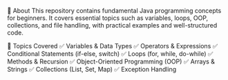 📌 About
This repository contains fundamental Java programming concepts for beginners. It covers essential topics such as variables, loops, OOP, collections, and file handling, with practical examples and well-structured code.

📌 Topics Covered
✅ Variables & Data Types
✅ Operators & Expressions
✅ Conditional Statements (if-else, switch)
✅ Loops (for, while, do-while)
✅ Methods & Recursion
✅ Object-Oriented Programming (OOP)
✅ Arrays & Strings
✅ Collections (List, Set, Map)
✅ Exception Handling
